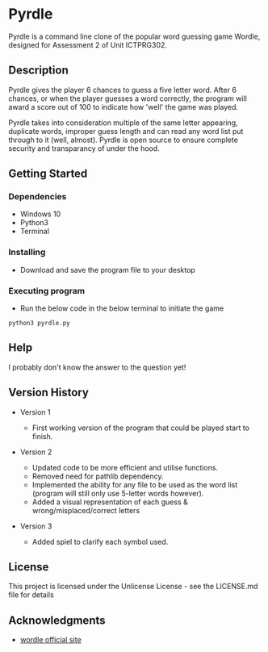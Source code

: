# Pyrdle

Pyrdle is a command line clone of the popular word guessing game Wordle, designed for Assessment 2 of Unit ICTPRG302.

## Description

Pyrdle gives the player 6 chances to guess a five letter word. After 6 chances, or when the player guesses a word correctly, the program will award a score out of 100 to indicate how 'well' the game was played.

Pyrdle takes into consideration multiple of the same letter appearing, duplicate words, improper guess length and can read any word list put through to it (well, almost).
Pyrdle is open source to ensure complete security and transparancy of under the hood.

## Getting Started

### Dependencies

* Windows 10
* Python3 
* Terminal

### Installing

* Download and save the program file to your desktop

### Executing program

* Run the below code in the below terminal to initiate the game
```
python3 pyrdle.py
```

## Help

I probably don't know the answer to the question yet!

## Version History

* Version 1
    * First working version of the program that could be played start to finish.

* Version 2
    * Updated code to be more efficient and utilise functions.
    * Removed need for pathlib dependency.
    * Implemented the ability for any file to be used as the word list (program will still only use 5-letter words however).
    * Added a visual representation of each guess & wrong/misplaced/correct letters
* Version 3
    * Added spiel to clarify each symbol used.

## License

This project is licensed under the Unlicense License - see the LICENSE.md file for details

## Acknowledgments

* [wordle official site](https://www.nytimes.com/games/wordle/index.html)
